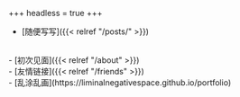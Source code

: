 +++
headless = true
+++

- [随便写写]({{< relref "/posts/" >}})
<br>
- [初次见面]({{< relref "/about" >}})
<br>
- [友情链接]({{< relref "/friends" >}})
<br>
- [乱涂乱画](https://liminalnegativespace.github.io/portfolio)
